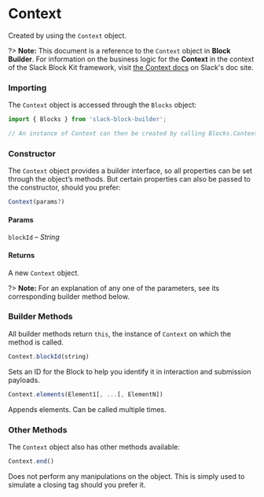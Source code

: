 # Context

Created by using the `Context` object.

?> **Note:** This document is a reference to the `Context` object in **Block Builder**. For information on the business logic for the **Context** in the context of the Slack Block Kit framework, visit [the Context docs](https:&#x2F;&#x2F;api.slack.com&#x2F;reference&#x2F;block-kit&#x2F;blocks#context) on Slack's doc site.

### Importing

The `Context` object is accessed through the `Blocks` object:

```javascript
import { Blocks } from 'slack-block-builder';

// An instance of Context can then be created by calling Blocks.Context();
```


### Constructor

The `Context` object provides a builder interface, so all properties can be set through the object’s methods. But certain properties can also be passed to the constructor, should you prefer:

```javascript
Context(params?)
```

#### Params

`blockId` – *String*

#### Returns

A new `Context` object.

?> **Note:** For an explanation of any one of the parameters, see its corresponding builder method below.

### Builder Methods

All builder methods return `this`, the instance of `Context` on which the method is called.

```javascript
Context.blockId(string)
```

Sets an ID for the Block to help you identify it in interaction and submission payloads.
```javascript
Context.elements(Element1[, ...[, ElementN])
```

Appends elements. Can be called multiple times.


### Other Methods

The `Context` object also has other methods available:

```javascript
Context.end()
```

Does not perform any manipulations on the object. This is simply used to simulate a closing tag should you prefer it.

